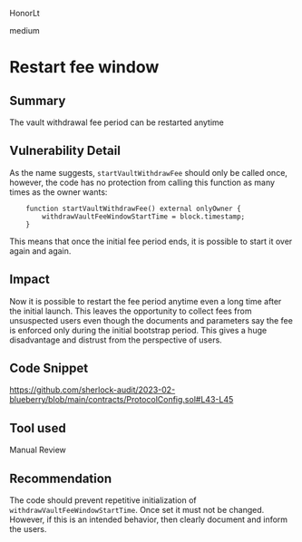 HonorLt

medium

# Restart fee window

## Summary

The vault withdrawal fee period can be restarted anytime

## Vulnerability Detail

As the name suggests, `startVaultWithdrawFee` should only be called once, however, the code has no protection from calling this function as many times as the owner wants:
```solidity
    function startVaultWithdrawFee() external onlyOwner {
        withdrawVaultFeeWindowStartTime = block.timestamp;
    }
```

This means that once the initial fee period ends, it is possible to start it over again and again.

## Impact

Now it is possible to restart the fee period anytime even a long time after the initial launch. This leaves the opportunity to collect fees from unsuspected users even though the documents and parameters say the fee is enforced only during the initial bootstrap period.
This gives a huge disadvantage and distrust from the perspective of users. 

## Code Snippet

https://github.com/sherlock-audit/2023-02-blueberry/blob/main/contracts/ProtocolConfig.sol#L43-L45

## Tool used

Manual Review

## Recommendation

The code should prevent repetitive initialization of `withdrawVaultFeeWindowStartTime`. Once set it must not be changed. However, if this is an intended behavior, then clearly document and inform the users.
